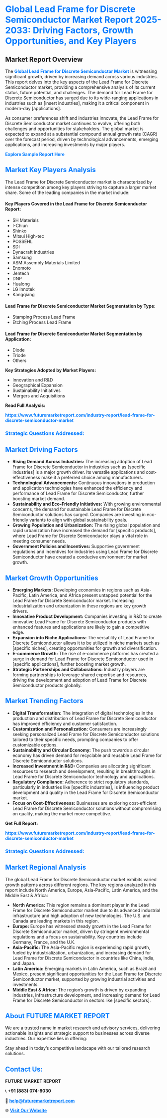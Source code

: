 <h1 style="color: #007BFF;">Global Lead Frame for Discrete Semiconductor Market Report 2025-2033: Driving Factors, Growth Opportunities, and Key Players</h1>

<section id="overview">
<h2>Market Report Overview</h2>
<p>The <a href="https://www.futuremarketreport.com/industry-report/lead-frame-for-discrete-semiconductor-market" style="color: #007BFF; text-decoration: none;"><strong>Global Lead Frame for Discrete Semiconductor Market</strong></a> is witnessing significant growth, driven by increasing demand across various industries. This report delves into the key aspects of the Lead Frame for Discrete Semiconductor market, providing a comprehensive analysis of its current status, future potential, and challenges. The demand for Lead Frame for Discrete Semiconductor has surged due to its wide-ranging applications in industries such as [insert industries], making it a critical component in modern-day [applications].</p>
<p>As consumer preferences shift and industries innovate, the Lead Frame for Discrete Semiconductor market continues to evolve, offering both challenges and opportunities for stakeholders. The global market is expected to expand at a substantial compound annual growth rate (CAGR) over the forecast period, driven by technological advancements, emerging applications, and increasing investments by major players.</p>
</section>

<section id="overview">
<p><a href="https://www.futuremarketreport.com/request-sample/reportId=76098" style="color: #007BFF; text-decoration: none;"><strong>Explore Sample Report Here</strong></a></p>
</section>

<section id="key-players">
<h2 style="color: #007BFF;">Market Key Players Analysis</h2>
<p>The Lead Frame for Discrete Semiconductor market is characterized by intense competition among key players striving to capture a larger market share. Some of the leading companies in the market include:</p>
<h4>Key Players Covered in the Lead Frame for Discrete Semiconductor Report:</h4>
<ul><li>SH Materials</li><li>I-Chiun</li><li>Shinko</li><li>Mitsui High-tec</li><li>POSSEHL</li><li>SDI</li><li>Dynacraft Industries</li><li>Samsung</li><li>ASM Assembly Materials Limited</li><li>Enomoto</li><li>Jentech</li><li>DNP</li><li>Hualong</li><li>LG Innotek</li><li>Kangqiang</li></ul>
<h4>Lead Frame for Discrete Semiconductor Market Segmentation by Type:</h4>
<ul><li>Stamping Process Lead Frame</li><li>Etching Process Lead Frame</li></ul>

<h4>Lead Frame for Discrete Semiconductor Market Segmentation by Application:</h4>
<ul><li>Diode</li><li>Triode</li><li>Others</li></ul>
<p><strong>Key Strategies Adopted by Market Players:</strong></p>
<ul>
<li>Innovation and R&D</li>
<li>Geographical Expansion</li>
<li>Sustainability Initiatives</li>
<li>Mergers and Acquisitions</li>
</ul>
</section>

<section>
<p><strong>Read Full Analysis: </strong></p><a href="https://www.futuremarketreport.com/industry-report/lead-frame-for-discrete-semiconductor-market" style="color: #007BFF; text-decoration: none;"><strong>https://www.futuremarketreport.com/industry-report/lead-frame-for-discrete-semiconductor-market</strong></a>
<h3 style="color: #007BFF;">Strategic Questions Addressed:</h3>
</section>

<section id="driving-factors">
<h2 style="color: #007BFF;">Market Driving Factors</h2>
<ul>
<li><strong>Rising Demand Across Industries:</strong> The increasing adoption of Lead Frame for Discrete Semiconductor in industries such as [specific industries] is a major growth driver. Its versatile applications and cost-effectiveness make it a preferred choice among manufacturers.</li>
<li><strong>Technological Advancements:</strong> Continuous innovations in production and application technologies have enhanced the efficiency and performance of Lead Frame for Discrete Semiconductor, further boosting market demand.</li>
<li><strong>Sustainability and Eco-Friendly Initiatives:</strong> With growing environmental concerns, the demand for sustainable Lead Frame for Discrete Semiconductor solutions has surged. Companies are investing in eco-friendly variants to align with global sustainability goals.</li>
<li><strong>Growing Population and Urbanization:</strong> The rising global population and rapid urbanization have increased the demand for [specific products], where Lead Frame for Discrete Semiconductor plays a vital role in meeting consumer needs.</li>
<li><strong>Government Policies and Incentives:</strong> Supportive government regulations and incentives for industries using Lead Frame for Discrete Semiconductor have created a conducive environment for market growth.</li>
</ul>
</section>

<section id="growth-opportunities">
<h2 style="color: #007BFF;">Market Growth Opportunities</h2>
<ul>
<li><strong>Emerging Markets:</strong> Developing economies in regions such as Asia-Pacific, Latin America, and Africa present untapped potential for the Lead Frame for Discrete Semiconductor market. Increasing industrialization and urbanization in these regions are key growth drivers.</li>
<li><strong>Innovative Product Development:</strong> Companies investing in R&D to create innovative Lead Frame for Discrete Semiconductor products with enhanced features and applications are likely to gain a competitive edge.</li>
<li><strong>Expansion into Niche Applications:</strong> The versatility of Lead Frame for Discrete Semiconductor allows it to be utilized in niche markets such as [specific niches], creating opportunities for growth and diversification.</li>
<li><strong>E-commerce Growth:</strong> The rise of e-commerce platforms has created a surge in demand for Lead Frame for Discrete Semiconductor used in [specific applications], further boosting market growth.</li>
<li><strong>Strategic Partnerships and Collaborations:</strong> Industry players are forming partnerships to leverage shared expertise and resources, driving the development and adoption of Lead Frame for Discrete Semiconductor products globally.</li>
</ul>
</section>

<section id="trending-factors">
<h2 style="color: #007BFF;">Market Trending Factors</h2>
<ul>
<li><strong>Digital Transformation:</strong> The integration of digital technologies in the production and distribution of Lead Frame for Discrete Semiconductor has improved efficiency and customer satisfaction.</li>
<li><strong>Customization and Personalization:</strong> Consumers are increasingly seeking personalized Lead Frame for Discrete Semiconductor solutions tailored to their specific needs, prompting companies to offer customizable options.</li>
<li><strong>Sustainability and Circular Economy:</strong> The push towards a circular economy has driven demand for recyclable and reusable Lead Frame for Discrete Semiconductor solutions.</li>
<li><strong>Increased Investment in R&D:</strong> Companies are allocating significant resources to research and development, resulting in breakthroughs in Lead Frame for Discrete Semiconductor technology and applications.</li>
<li><strong>Regulatory Compliance:</strong> Adherence to strict regulatory standards, particularly in industries like [specific industries], is influencing product development and quality in the Lead Frame for Discrete Semiconductor market.</li>
<li><strong>Focus on Cost-Effectiveness:</strong> Businesses are exploring cost-efficient Lead Frame for Discrete Semiconductor solutions without compromising on quality, making the market more competitive.</li>
</ul>
</section>

<section>
<p><strong>Get Full Report: </strong></p><a href="https://www.futuremarketreport.com/industry-report/lead-frame-for-discrete-semiconductor-market" style="color: #007BFF; text-decoration: none;"><strong>https://www.futuremarketreport.com/industry-report/lead-frame-for-discrete-semiconductor-market</strong></a>
<h3 style="color: #007BFF;">Strategic Questions Addressed:</h3>
</section>


<section id="regional-analysis">
<h2 style="color: #007BFF;">Market Regional Analysis</h2>
<p>The global Lead Frame for Discrete Semiconductor market exhibits varied growth patterns across different regions. The key regions analyzed in this report include North America, Europe, Asia-Pacific, Latin America, and the Middle East & Africa:</p>
<ul>
<li><strong>North America:</strong> This region remains a dominant player in the Lead Frame for Discrete Semiconductor market due to its advanced industrial infrastructure and high adoption of new technologies. The U.S. and Canada are leading markets in this region.</li>
<li><strong>Europe:</strong> Europe has witnessed steady growth in the Lead Frame for Discrete Semiconductor market, driven by stringent environmental regulations and a focus on sustainability. Key countries include Germany, France, and the U.K.</li>
<li><strong>Asia-Pacific:</strong> The Asia-Pacific region is experiencing rapid growth, fueled by industrialization, urbanization, and increasing demand for Lead Frame for Discrete Semiconductor in countries like China, India, and Japan.</li>
<li><strong>Latin America:</strong> Emerging markets in Latin America, such as Brazil and Mexico, present significant opportunities for the Lead Frame for Discrete Semiconductor market, supported by growing industrial activities and investments.</li>
<li><strong>Middle East & Africa:</strong> The region’s growth is driven by expanding industries, infrastructure development, and increasing demand for Lead Frame for Discrete Semiconductor in sectors like [specific sectors].</li>
</ul>
</section>

<footer>
<h2 style="color: #007BFF;">About FUTURE MARKET REPORT</h2>
<p>We are a trusted name in market research and advisory services, delivering actionable insights and strategic support to businesses across diverse industries. Our expertise lies in offering:</p>

<p>Stay ahead in today’s competitive landscape with our tailored research solutions.</p>

<h2 style="color: #007BFF;">Contact Us:</h2>
<p><strong>FUTURE MARKET REPORT</strong></p>
<p>📞 <strong>+91 (883) 074-8030</strong></p>
<p>📧 <strong><a href="mailto:help@futuremarketreport.com" style="color: #007BFF;">help@futuremarketreport.com</a></strong></p>
<p>🌐 <strong><a href="https://www.futuremarketreport.com/" style="color: #007BFF;">Visit Our Website</a></strong></p>
</footer>